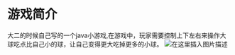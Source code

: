 # 游戏简介
大二的时候自己写的一个java小游戏,在游戏中，玩家需要控制上下左右来操作大球吃点比自己小的球，让自己变得更大吃掉更多的小球。
![在这里插入图片描述](https://img-blog.csdnimg.cn/20190302215730200.png?x-oss-process=image/watermark,type_ZmFuZ3poZW5naGVpdGk,shadow_10,text_aHR0cHM6Ly9ibG9nLmNzZG4ubmV0L3FxXzQwMzUxNDc4,size_16,color_FFFFFF,t_70)
